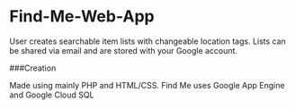 # Find-Me-Web-App
User creates searchable item lists with changeable location tags. Lists can be shared via email and are stored with your Google account.

###Creation

Made using mainly PHP and HTML/CSS. Find Me uses Google App Engine and Google Cloud SQL
